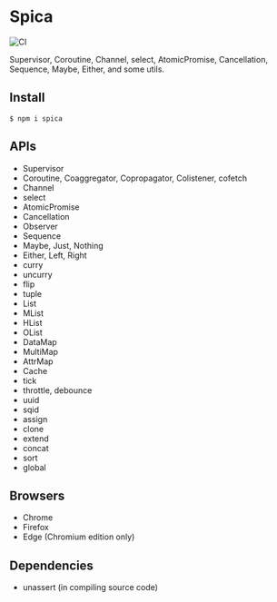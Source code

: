 # Spica

![CI](https://github.com/falsandtru/spica/workflows/CI/badge.svg)

Supervisor, Coroutine, Channel, select, AtomicPromise, Cancellation, Sequence, Maybe, Either, and some utils.

## Install

```
$ npm i spica
```

## APIs

- Supervisor
- Coroutine, Coaggregator, Copropagator, Colistener, cofetch
- Channel
- select
- AtomicPromise
- Cancellation
- Observer
- Sequence
- Maybe, Just, Nothing
- Either, Left, Right
- curry
- uncurry
- flip
- tuple
- List
- MList
- HList
- OList
- DataMap
- MultiMap
- AttrMap
- Cache
- tick
- throttle, debounce
- uuid
- sqid
- assign
- clone
- extend
- concat
- sort
- global

## Browsers

- Chrome
- Firefox
- Edge (Chromium edition only)

## Dependencies

- unassert (in compiling source code)
